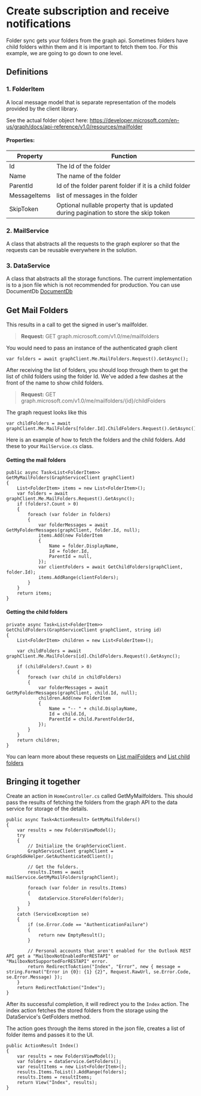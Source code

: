 #  Create subscription and receive notifications
Folder sync gets your folders from the graph api. Sometimes folders have child folders within them and it is important to fetch them too.
For this example, we are going to go down to one level.

## Definitions

### 1. FolderItem
A local message model that is separate representation of the models provided by the 
client library. 


See the actual folder object here: https://developer.microsoft.com/en-us/graph/docs/api-reference/v1.0/resources/mailfolder

#### Properties:

|        Property         |                        Function                        |
| -------------------- | ------------------------------------------------------- |
| Id        | The Id of the folder                      | 
| Name        | The name of the folder                        | 
| ParentId        | Id of the folder parent folder if it is a child folder                  | 
| MessageItems        | list of messages in the folder                        | 
| SkipToken        | Optional nullable property that is updated during pagination to store the skip token                       | 


### 2. MailService
A class that abstracts all the requests to the graph explorer so that the requests can be reusable everywhere in the solution.

### 3. DataService
A class that abstracts all the storage functions. The current implementation is to a json file which is not recommended for production.
You can use DocumentDb [DocumentDb](https://azure.microsoft.com/en-us/resources/videos/introduction-to-azure-documentdb) 

## Get Mail Folders
This results in a call to get the signed in user's mailfolder. 


> **Request:** GET graph.microsoft.com/v1.0/me/mailfolders


You would need to pass an instance of the authenticated graph client

```
var folders = await graphClient.Me.MailFolders.Request().GetAsync();
```

After receiving the list of folders, you should loop through them to get the list of child folders using the folder Id. We've added a few dashes at the front of the name to show child folders.

> **Request:** GET graph.microsoft.com/v1.0/me/mailfolders/{id}/childFolders

The graph request looks like this

```
var childFolders = await graphClient.Me.MailFolders[folder.Id].ChildFolders.Request().GetAsync();
``` 

Here is an example of how to fetch the folders and the child folders. 
Add these to your `MailService.cs` class.

#### Getting the mail folders
```
public async Task<List<FolderItem>> GetMyMailFolders(GraphServiceClient graphClient)
{
    List<FolderItem> items = new List<FolderItem>();
    var folders = await graphClient.Me.MailFolders.Request().GetAsync();
    if (folders?.Count > 0)
    {
        foreach (var folder in folders)
        {
            var folderMessages = await GetMyFolderMessages(graphClient, folder.Id, null);
            items.Add(new FolderItem
            {
                Name = folder.DisplayName,
                Id = folder.Id,
                ParentId = null,
            });
            var clientFolders = await GetChildFolders(graphClient, folder.Id);
            items.AddRange(clientFolders);
        }
    }
    return items;
}
```
#### Getting the child folders
```
private async Task<List<FolderItem>> GetChildFolders(GraphServiceClient graphClient, string id)
{
    List<FolderItem> children = new List<FolderItem>();

    var childFolders = await graphClient.Me.MailFolders[id].ChildFolders.Request().GetAsync();

    if (childFolders?.Count > 0)
    {
        foreach (var child in childFolders)
        {
            var folderMessages = await GetMyFolderMessages(graphClient, child.Id, null);
            children.Add(new FolderItem
            {
                Name = "-- " + child.DisplayName,
                Id = child.Id,
                ParentId = child.ParentFolderId,
            });
        }
    }
    return children;
}
``` 
You can learn more about these requests on [List mailFolders](https://developer.microsoft.com/en-us/graph/docs/api-reference/v1.0/api/user_list_mailfolders) 
and [List child folders](https://developer.microsoft.com/en-us/graph/docs/api-reference/v1.0/api/mailfolder_list_childfolders)


## Bringing it together
Create an action in `HomeController.cs` called GetMyMailfolders. 
This should pass the results of fetching the folders from the graph API to the data service for storage of the details.
```
public async Task<ActionResult> GetMyMailfolders()
{
    var results = new FoldersViewModel();
    try
    {
        // Initialize the GraphServiceClient.
        GraphServiceClient graphClient = GraphSdkHelper.GetAuthenticatedClient();

        // Get the folders.
        results.Items = await mailService.GetMyMailFolders(graphClient);

        foreach (var folder in results.Items)
        {
            dataService.StoreFolder(folder);
        }
    }
    catch (ServiceException se)
    {
        if (se.Error.Code == "AuthenticationFailure")
        {
            return new EmptyResult();
        }

        // Personal accounts that aren't enabled for the Outlook REST API get a "MailboxNotEnabledForRESTAPI" or "MailboxNotSupportedForRESTAPI" error.
        return RedirectToAction("Index", "Error", new { message = string.Format("Error in {0}: {1} {2}", Request.RawUrl, se.Error.Code, se.Error.Message) });
    }
    return RedirectToAction("Index");
}
```


After its successful completion, it will redirect you to the `Index` action. 
The index action fetches the stored folders from the storage using the DataService's GetFolders method.

The action goes through the items stored in the json file, creates a list of folder items
and passes it to the UI. 

```
public ActionResult Index()
{
    var results = new FoldersViewModel();
    var folders = dataService.GetFolders();
    var resultItems = new List<FolderItem>();
    results.Items.ToList().AddRange(folders);
    results.Items = resultItems;
    return View("Index", results);
}
```
